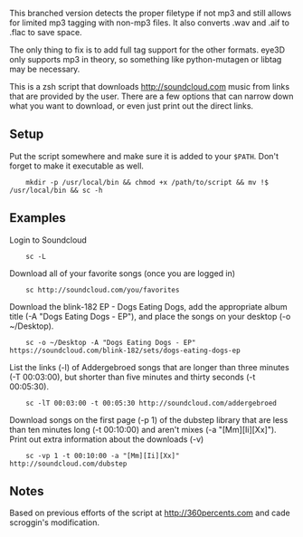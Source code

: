 This branched version detects the proper filetype if not mp3 and still allows for limited mp3 tagging with non-mp3 files. It also converts .wav and .aif to .flac to save space.

The only thing to fix is to add full tag support for the other formats. eye3D only supports mp3 in theory, so something like python-mutagen or libtag may be necessary.


This is a zsh script that downloads http://soundcloud.com music from links that are provided by the user. There are a few options that can narrow down what you want to download, or even just print out the direct links.

Setup
-----

Put the script somewhere and make sure it is added to your `$PATH`. Don't forget to make it executable as well.

		mkdir -p /usr/local/bin && chmod +x /path/to/script && mv !$ /usr/local/bin && sc -h


Examples
--------
 Login to Soundcloud

        sc -L

 Download all of your favorite songs (once you are logged in)

        sc http://soundcloud.com/you/favorites

 Download the blink-182 EP - Dogs Eating Dogs, add the appropriate album title (-A "Dogs Eating Dogs - EP"), and place the songs on your desktop (-o ~/Desktop).
 
        sc -o ~/Desktop -A "Dogs Eating Dogs - EP" https://soundcloud.com/blink-182/sets/dogs-eating-dogs-ep

 List the links (-l) of Addergebroed songs that are longer than three minutes (-T 00:03:00), but shorter than five minutes and thirty seconds (-t 00:05:30).
        
        sc -lT 00:03:00 -t 00:05:30 http://soundcloud.com/addergebroed

 Download songs on the first page (-p 1) of the dubstep library that are less than ten minutes long (-t 00:10:00) and aren't mixes (-a "[Mm][Ii][Xx]"). Print out extra information about the downloads (-v)
        
        sc -vp 1 -t 00:10:00 -a "[Mm][Ii][Xx]" http://soundcloud.com/dubstep

Notes
-----
Based on previous efforts of the script at http://360percents.com and cade scroggin's modification.
